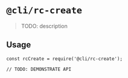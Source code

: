 # `@cli/rc-create`

> TODO: description

## Usage

```
const rcCreate = require('@cli/rc-create');

// TODO: DEMONSTRATE API
```
